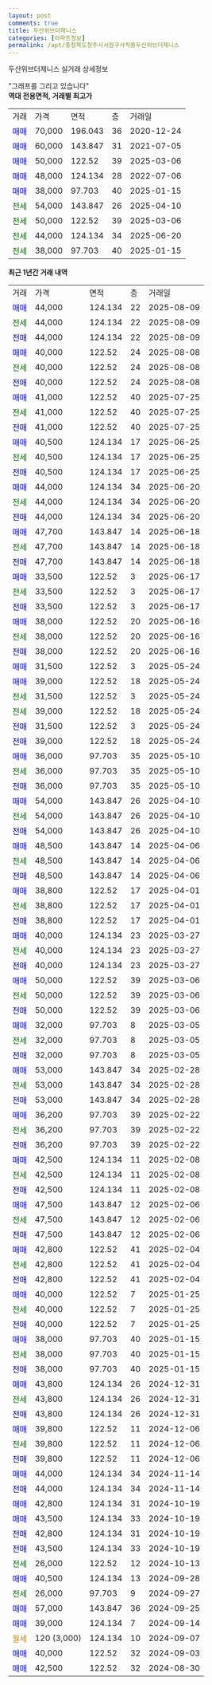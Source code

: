 ```yaml
---
layout: post
comments: true
title: 두산위브더제니스
categories: [아파트정보]
permalink: /apt/충청북도청주시서원구사직동두산위브더제니스
---
```


두산위브더제니스 실거래 상세정보

<script type="text/javascript">
  google.charts.load('current', {'packages':['line', 'corechart']});
  google.charts.setOnLoadCallback(drawChart);

  function drawChart() {
    var data = new google.visualization.DataTable();
    data.addColumn('date', '거래일');
    data.addColumn('number', "매매");
    data.addColumn('number', "전세");
    data.addColumn('number', "전매");

    data.addRows([[new Date(Date.parse("2025-08-09")), 44000, null, null], [new Date(Date.parse("2025-08-09")), null, 44000, null], [new Date(Date.parse("2025-08-09")), null, null, 44000], [new Date(Date.parse("2025-08-08")), 40000, null, null], [new Date(Date.parse("2025-08-08")), null, 40000, null], [new Date(Date.parse("2025-08-08")), null, null, 40000], [new Date(Date.parse("2025-07-25")), 41000, null, null], [new Date(Date.parse("2025-07-25")), null, 41000, null], [new Date(Date.parse("2025-07-25")), null, null, 41000], [new Date(Date.parse("2025-06-25")), 40500, null, null], [new Date(Date.parse("2025-06-25")), null, 40500, null], [new Date(Date.parse("2025-06-25")), null, null, 40500], [new Date(Date.parse("2025-06-20")), 44000, null, null], [new Date(Date.parse("2025-06-20")), null, 44000, null], [new Date(Date.parse("2025-06-20")), null, null, 44000], [new Date(Date.parse("2025-06-18")), 47700, null, null], [new Date(Date.parse("2025-06-18")), null, 47700, null], [new Date(Date.parse("2025-06-18")), null, null, 47700], [new Date(Date.parse("2025-06-17")), 33500, null, null], [new Date(Date.parse("2025-06-17")), null, 33500, null], [new Date(Date.parse("2025-06-17")), null, null, 33500], [new Date(Date.parse("2025-06-16")), 38000, null, null], [new Date(Date.parse("2025-06-16")), null, 38000, null], [new Date(Date.parse("2025-06-16")), null, null, 38000], [new Date(Date.parse("2025-05-24")), 31500, null, null], [new Date(Date.parse("2025-05-24")), 39000, null, null], [new Date(Date.parse("2025-05-24")), null, 31500, null], [new Date(Date.parse("2025-05-24")), null, 39000, null], [new Date(Date.parse("2025-05-24")), null, null, 31500], [new Date(Date.parse("2025-05-24")), null, null, 39000], [new Date(Date.parse("2025-05-10")), 36000, null, null], [new Date(Date.parse("2025-05-10")), null, 36000, null], [new Date(Date.parse("2025-05-10")), null, null, 36000], [new Date(Date.parse("2025-04-10")), 54000, null, null], [new Date(Date.parse("2025-04-10")), null, 54000, null], [new Date(Date.parse("2025-04-10")), null, null, 54000], [new Date(Date.parse("2025-04-06")), 48500, null, null], [new Date(Date.parse("2025-04-06")), null, 48500, null], [new Date(Date.parse("2025-04-06")), null, null, 48500], [new Date(Date.parse("2025-04-01")), 38800, null, null], [new Date(Date.parse("2025-04-01")), null, 38800, null], [new Date(Date.parse("2025-04-01")), null, null, 38800], [new Date(Date.parse("2025-03-27")), 40000, null, null], [new Date(Date.parse("2025-03-27")), null, 40000, null], [new Date(Date.parse("2025-03-27")), null, null, 40000], [new Date(Date.parse("2025-03-06")), 50000, null, null], [new Date(Date.parse("2025-03-06")), null, 50000, null], [new Date(Date.parse("2025-03-06")), null, null, 50000], [new Date(Date.parse("2025-03-05")), 32000, null, null], [new Date(Date.parse("2025-03-05")), null, 32000, null], [new Date(Date.parse("2025-03-05")), null, null, 32000], [new Date(Date.parse("2025-02-28")), 53000, null, null], [new Date(Date.parse("2025-02-28")), null, 53000, null], [new Date(Date.parse("2025-02-28")), null, null, 53000], [new Date(Date.parse("2025-02-22")), 36200, null, null], [new Date(Date.parse("2025-02-22")), null, 36200, null], [new Date(Date.parse("2025-02-22")), null, null, 36200], [new Date(Date.parse("2025-02-08")), 42500, null, null], [new Date(Date.parse("2025-02-08")), null, 42500, null], [new Date(Date.parse("2025-02-08")), null, null, 42500], [new Date(Date.parse("2025-02-06")), 47500, null, null], [new Date(Date.parse("2025-02-06")), null, 47500, null], [new Date(Date.parse("2025-02-06")), null, null, 47500], [new Date(Date.parse("2025-02-04")), 42800, null, null], [new Date(Date.parse("2025-02-04")), null, 42800, null], [new Date(Date.parse("2025-02-04")), null, null, 42800], [new Date(Date.parse("2025-01-25")), 40000, null, null], [new Date(Date.parse("2025-01-25")), null, 40000, null], [new Date(Date.parse("2025-01-25")), null, null, 40000], [new Date(Date.parse("2025-01-15")), 38000, null, null], [new Date(Date.parse("2025-01-15")), null, 38000, null], [new Date(Date.parse("2025-01-15")), null, null, 38000], [new Date(Date.parse("2024-12-31")), 43800, null, null], [new Date(Date.parse("2024-12-31")), null, 43800, null], [new Date(Date.parse("2024-12-31")), null, null, 43800], [new Date(Date.parse("2024-12-06")), 39800, null, null], [new Date(Date.parse("2024-12-06")), null, 39800, null], [new Date(Date.parse("2024-12-06")), null, null, 39800], [new Date(Date.parse("2024-11-14")), 44000, null, null], [new Date(Date.parse("2024-11-14")), null, null, 44000], [new Date(Date.parse("2024-10-19")), 42800, null, null], [new Date(Date.parse("2024-10-19")), 43500, null, null], [new Date(Date.parse("2024-10-19")), null, null, 42800], [new Date(Date.parse("2024-10-19")), null, null, 43500], [new Date(Date.parse("2024-10-13")), null, 26000, null], [new Date(Date.parse("2024-09-28")), 40500, null, null], [new Date(Date.parse("2024-09-27")), null, 26000, null], [new Date(Date.parse("2024-09-25")), 57000, null, null], [new Date(Date.parse("2024-09-14")), 39000, null, null], [new Date(Date.parse("2024-09-07")), null, null, null], [new Date(Date.parse("2024-09-03")), 40000, null, null], [new Date(Date.parse("2024-08-30")), 42500, null, null]]);

    var options = {
      hAxis: {
        format: 'yyyy/MM/dd'
      },    
      lineWidth: 0,
      pointsVisible: true,    
      title: '최근 1년간 유형별 실거래가 분포',
      legend: { position: 'bottom' }
    };

    var formatter = new google.visualization.NumberFormat({pattern:'###,###'} );
    formatter.format(data, 1);
    formatter.format(data, 2);
    
    setTimeout(function() {
        var chart = new google.visualization.LineChart(document.getElementById('columnchart_material'));
        chart.draw(data, (options));
        document.getElementById('loading').style.display = 'none';
    }, 200);
  }
</script>


<div id="loading" style="z-index:20; display: block; margin-left: 0px">"그래프를 그리고 있습니다"</div>
<div id="columnchart_material" style="width: 95%; margin-left: 0px; display: block"></div>
<!-- contents start -->
<b>역대 전용면적, 거래별 최고가</b>
<table class="sortable">
    <tr>
      <td>거래</td>
      <td>가격</td>
      <td>면적</td>
      <td>층</td>
      <td>거래일</td>
    </tr>
        <tr>
          <td><a style="color: blue">매매</a></td>
          <td>70,000</td>
          <td>196.043</td>
          <td>36</td>
          <td>2020-12-24</td>
        </tr>            <tr>
          <td><a style="color: blue">매매</a></td>
          <td>60,000</td>
          <td>143.847</td>
          <td>31</td>
          <td>2021-07-05</td>
        </tr>            <tr>
          <td><a style="color: blue">매매</a></td>
          <td>50,000</td>
          <td>122.52</td>
          <td>39</td>
          <td>2025-03-06</td>
        </tr>            <tr>
          <td><a style="color: blue">매매</a></td>
          <td>48,000</td>
          <td>124.134</td>
          <td>28</td>
          <td>2022-07-06</td>
        </tr>            <tr>
          <td><a style="color: blue">매매</a></td>
          <td>38,000</td>
          <td>97.703</td>
          <td>40</td>
          <td>2025-01-15</td>
        </tr>        
        <tr>
              <td><a style="color: darkgreen">전세</a></td>
              <td>54,000</td>
              <td>143.847</td>
              <td>26</td>
              <td>2025-04-10</td>
            </tr>            <tr>
              <td><a style="color: darkgreen">전세</a></td>
              <td>50,000</td>
              <td>122.52</td>
              <td>39</td>
              <td>2025-03-06</td>
            </tr>            <tr>
              <td><a style="color: darkgreen">전세</a></td>
              <td>44,000</td>
              <td>124.134</td>
              <td>34</td>
              <td>2025-06-20</td>
            </tr>            <tr>
              <td><a style="color: darkgreen">전세</a></td>
              <td>38,000</td>
              <td>97.703</td>
              <td>40</td>
              <td>2025-01-15</td>
            </tr>        
    
</table>

<b>최근 1년간 거래 내역</b>

<table class="sortable">
    <tr>
      <td>거래</td>
      <td>가격</td>
      <td>면적</td>
      <td>층</td>
      <td>거래일</td>
    </tr>
    <tr>
      <td><a style="color: blue">매매</a></td>
      <td>44,000</td>
      <td>124.134</td>
      <td>22</td>
      <td>2025-08-09</td>
    </tr>          <tr>
      <td><a style="color: darkgreen">전세</a></td>
      <td>44,000</td>
      <td>124.134</td>
      <td>22</td>
      <td>2025-08-09</td>
    </tr>          <tr>
      <td><a style="color: darkblue">전매</a></td>
      <td>44,000</td>
      <td>124.134</td>
      <td>22</td>
      <td>2025-08-09</td>
    </tr>          <tr>
      <td><a style="color: blue">매매</a></td>
      <td>40,000</td>
      <td>122.52</td>
      <td>24</td>
      <td>2025-08-08</td>
    </tr>          <tr>
      <td><a style="color: darkgreen">전세</a></td>
      <td>40,000</td>
      <td>122.52</td>
      <td>24</td>
      <td>2025-08-08</td>
    </tr>          <tr>
      <td><a style="color: darkblue">전매</a></td>
      <td>40,000</td>
      <td>122.52</td>
      <td>24</td>
      <td>2025-08-08</td>
    </tr>          <tr>
      <td><a style="color: blue">매매</a></td>
      <td>41,000</td>
      <td>122.52</td>
      <td>40</td>
      <td>2025-07-25</td>
    </tr>          <tr>
      <td><a style="color: darkgreen">전세</a></td>
      <td>41,000</td>
      <td>122.52</td>
      <td>40</td>
      <td>2025-07-25</td>
    </tr>          <tr>
      <td><a style="color: darkblue">전매</a></td>
      <td>41,000</td>
      <td>122.52</td>
      <td>40</td>
      <td>2025-07-25</td>
    </tr>          <tr>
      <td><a style="color: blue">매매</a></td>
      <td>40,500</td>
      <td>124.134</td>
      <td>17</td>
      <td>2025-06-25</td>
    </tr>          <tr>
      <td><a style="color: darkgreen">전세</a></td>
      <td>40,500</td>
      <td>124.134</td>
      <td>17</td>
      <td>2025-06-25</td>
    </tr>          <tr>
      <td><a style="color: darkblue">전매</a></td>
      <td>40,500</td>
      <td>124.134</td>
      <td>17</td>
      <td>2025-06-25</td>
    </tr>          <tr>
      <td><a style="color: blue">매매</a></td>
      <td>44,000</td>
      <td>124.134</td>
      <td>34</td>
      <td>2025-06-20</td>
    </tr>          <tr>
      <td><a style="color: darkgreen">전세</a></td>
      <td>44,000</td>
      <td>124.134</td>
      <td>34</td>
      <td>2025-06-20</td>
    </tr>          <tr>
      <td><a style="color: darkblue">전매</a></td>
      <td>44,000</td>
      <td>124.134</td>
      <td>34</td>
      <td>2025-06-20</td>
    </tr>          <tr>
      <td><a style="color: blue">매매</a></td>
      <td>47,700</td>
      <td>143.847</td>
      <td>14</td>
      <td>2025-06-18</td>
    </tr>          <tr>
      <td><a style="color: darkgreen">전세</a></td>
      <td>47,700</td>
      <td>143.847</td>
      <td>14</td>
      <td>2025-06-18</td>
    </tr>          <tr>
      <td><a style="color: darkblue">전매</a></td>
      <td>47,700</td>
      <td>143.847</td>
      <td>14</td>
      <td>2025-06-18</td>
    </tr>          <tr>
      <td><a style="color: blue">매매</a></td>
      <td>33,500</td>
      <td>122.52</td>
      <td>3</td>
      <td>2025-06-17</td>
    </tr>          <tr>
      <td><a style="color: darkgreen">전세</a></td>
      <td>33,500</td>
      <td>122.52</td>
      <td>3</td>
      <td>2025-06-17</td>
    </tr>          <tr>
      <td><a style="color: darkblue">전매</a></td>
      <td>33,500</td>
      <td>122.52</td>
      <td>3</td>
      <td>2025-06-17</td>
    </tr>          <tr>
      <td><a style="color: blue">매매</a></td>
      <td>38,000</td>
      <td>122.52</td>
      <td>20</td>
      <td>2025-06-16</td>
    </tr>          <tr>
      <td><a style="color: darkgreen">전세</a></td>
      <td>38,000</td>
      <td>122.52</td>
      <td>20</td>
      <td>2025-06-16</td>
    </tr>          <tr>
      <td><a style="color: darkblue">전매</a></td>
      <td>38,000</td>
      <td>122.52</td>
      <td>20</td>
      <td>2025-06-16</td>
    </tr>          <tr>
      <td><a style="color: blue">매매</a></td>
      <td>31,500</td>
      <td>122.52</td>
      <td>3</td>
      <td>2025-05-24</td>
    </tr>          <tr>
      <td><a style="color: blue">매매</a></td>
      <td>39,000</td>
      <td>122.52</td>
      <td>18</td>
      <td>2025-05-24</td>
    </tr>          <tr>
      <td><a style="color: darkgreen">전세</a></td>
      <td>31,500</td>
      <td>122.52</td>
      <td>3</td>
      <td>2025-05-24</td>
    </tr>          <tr>
      <td><a style="color: darkgreen">전세</a></td>
      <td>39,000</td>
      <td>122.52</td>
      <td>18</td>
      <td>2025-05-24</td>
    </tr>          <tr>
      <td><a style="color: darkblue">전매</a></td>
      <td>31,500</td>
      <td>122.52</td>
      <td>3</td>
      <td>2025-05-24</td>
    </tr>          <tr>
      <td><a style="color: darkblue">전매</a></td>
      <td>39,000</td>
      <td>122.52</td>
      <td>18</td>
      <td>2025-05-24</td>
    </tr>          <tr>
      <td><a style="color: blue">매매</a></td>
      <td>36,000</td>
      <td>97.703</td>
      <td>35</td>
      <td>2025-05-10</td>
    </tr>          <tr>
      <td><a style="color: darkgreen">전세</a></td>
      <td>36,000</td>
      <td>97.703</td>
      <td>35</td>
      <td>2025-05-10</td>
    </tr>          <tr>
      <td><a style="color: darkblue">전매</a></td>
      <td>36,000</td>
      <td>97.703</td>
      <td>35</td>
      <td>2025-05-10</td>
    </tr>          <tr>
      <td><a style="color: blue">매매</a></td>
      <td>54,000</td>
      <td>143.847</td>
      <td>26</td>
      <td>2025-04-10</td>
    </tr>          <tr>
      <td><a style="color: darkgreen">전세</a></td>
      <td>54,000</td>
      <td>143.847</td>
      <td>26</td>
      <td>2025-04-10</td>
    </tr>          <tr>
      <td><a style="color: darkblue">전매</a></td>
      <td>54,000</td>
      <td>143.847</td>
      <td>26</td>
      <td>2025-04-10</td>
    </tr>          <tr>
      <td><a style="color: blue">매매</a></td>
      <td>48,500</td>
      <td>143.847</td>
      <td>14</td>
      <td>2025-04-06</td>
    </tr>          <tr>
      <td><a style="color: darkgreen">전세</a></td>
      <td>48,500</td>
      <td>143.847</td>
      <td>14</td>
      <td>2025-04-06</td>
    </tr>          <tr>
      <td><a style="color: darkblue">전매</a></td>
      <td>48,500</td>
      <td>143.847</td>
      <td>14</td>
      <td>2025-04-06</td>
    </tr>          <tr>
      <td><a style="color: blue">매매</a></td>
      <td>38,800</td>
      <td>122.52</td>
      <td>17</td>
      <td>2025-04-01</td>
    </tr>          <tr>
      <td><a style="color: darkgreen">전세</a></td>
      <td>38,800</td>
      <td>122.52</td>
      <td>17</td>
      <td>2025-04-01</td>
    </tr>          <tr>
      <td><a style="color: darkblue">전매</a></td>
      <td>38,800</td>
      <td>122.52</td>
      <td>17</td>
      <td>2025-04-01</td>
    </tr>          <tr>
      <td><a style="color: blue">매매</a></td>
      <td>40,000</td>
      <td>124.134</td>
      <td>23</td>
      <td>2025-03-27</td>
    </tr>          <tr>
      <td><a style="color: darkgreen">전세</a></td>
      <td>40,000</td>
      <td>124.134</td>
      <td>23</td>
      <td>2025-03-27</td>
    </tr>          <tr>
      <td><a style="color: darkblue">전매</a></td>
      <td>40,000</td>
      <td>124.134</td>
      <td>23</td>
      <td>2025-03-27</td>
    </tr>          <tr>
      <td><a style="color: blue">매매</a></td>
      <td>50,000</td>
      <td>122.52</td>
      <td>39</td>
      <td>2025-03-06</td>
    </tr>          <tr>
      <td><a style="color: darkgreen">전세</a></td>
      <td>50,000</td>
      <td>122.52</td>
      <td>39</td>
      <td>2025-03-06</td>
    </tr>          <tr>
      <td><a style="color: darkblue">전매</a></td>
      <td>50,000</td>
      <td>122.52</td>
      <td>39</td>
      <td>2025-03-06</td>
    </tr>          <tr>
      <td><a style="color: blue">매매</a></td>
      <td>32,000</td>
      <td>97.703</td>
      <td>8</td>
      <td>2025-03-05</td>
    </tr>          <tr>
      <td><a style="color: darkgreen">전세</a></td>
      <td>32,000</td>
      <td>97.703</td>
      <td>8</td>
      <td>2025-03-05</td>
    </tr>          <tr>
      <td><a style="color: darkblue">전매</a></td>
      <td>32,000</td>
      <td>97.703</td>
      <td>8</td>
      <td>2025-03-05</td>
    </tr>          <tr>
      <td><a style="color: blue">매매</a></td>
      <td>53,000</td>
      <td>143.847</td>
      <td>34</td>
      <td>2025-02-28</td>
    </tr>          <tr>
      <td><a style="color: darkgreen">전세</a></td>
      <td>53,000</td>
      <td>143.847</td>
      <td>34</td>
      <td>2025-02-28</td>
    </tr>          <tr>
      <td><a style="color: darkblue">전매</a></td>
      <td>53,000</td>
      <td>143.847</td>
      <td>34</td>
      <td>2025-02-28</td>
    </tr>          <tr>
      <td><a style="color: blue">매매</a></td>
      <td>36,200</td>
      <td>97.703</td>
      <td>39</td>
      <td>2025-02-22</td>
    </tr>          <tr>
      <td><a style="color: darkgreen">전세</a></td>
      <td>36,200</td>
      <td>97.703</td>
      <td>39</td>
      <td>2025-02-22</td>
    </tr>          <tr>
      <td><a style="color: darkblue">전매</a></td>
      <td>36,200</td>
      <td>97.703</td>
      <td>39</td>
      <td>2025-02-22</td>
    </tr>          <tr>
      <td><a style="color: blue">매매</a></td>
      <td>42,500</td>
      <td>124.134</td>
      <td>11</td>
      <td>2025-02-08</td>
    </tr>          <tr>
      <td><a style="color: darkgreen">전세</a></td>
      <td>42,500</td>
      <td>124.134</td>
      <td>11</td>
      <td>2025-02-08</td>
    </tr>          <tr>
      <td><a style="color: darkblue">전매</a></td>
      <td>42,500</td>
      <td>124.134</td>
      <td>11</td>
      <td>2025-02-08</td>
    </tr>          <tr>
      <td><a style="color: blue">매매</a></td>
      <td>47,500</td>
      <td>143.847</td>
      <td>12</td>
      <td>2025-02-06</td>
    </tr>          <tr>
      <td><a style="color: darkgreen">전세</a></td>
      <td>47,500</td>
      <td>143.847</td>
      <td>12</td>
      <td>2025-02-06</td>
    </tr>          <tr>
      <td><a style="color: darkblue">전매</a></td>
      <td>47,500</td>
      <td>143.847</td>
      <td>12</td>
      <td>2025-02-06</td>
    </tr>          <tr>
      <td><a style="color: blue">매매</a></td>
      <td>42,800</td>
      <td>122.52</td>
      <td>41</td>
      <td>2025-02-04</td>
    </tr>          <tr>
      <td><a style="color: darkgreen">전세</a></td>
      <td>42,800</td>
      <td>122.52</td>
      <td>41</td>
      <td>2025-02-04</td>
    </tr>          <tr>
      <td><a style="color: darkblue">전매</a></td>
      <td>42,800</td>
      <td>122.52</td>
      <td>41</td>
      <td>2025-02-04</td>
    </tr>          <tr>
      <td><a style="color: blue">매매</a></td>
      <td>40,000</td>
      <td>122.52</td>
      <td>7</td>
      <td>2025-01-25</td>
    </tr>          <tr>
      <td><a style="color: darkgreen">전세</a></td>
      <td>40,000</td>
      <td>122.52</td>
      <td>7</td>
      <td>2025-01-25</td>
    </tr>          <tr>
      <td><a style="color: darkblue">전매</a></td>
      <td>40,000</td>
      <td>122.52</td>
      <td>7</td>
      <td>2025-01-25</td>
    </tr>          <tr>
      <td><a style="color: blue">매매</a></td>
      <td>38,000</td>
      <td>97.703</td>
      <td>40</td>
      <td>2025-01-15</td>
    </tr>          <tr>
      <td><a style="color: darkgreen">전세</a></td>
      <td>38,000</td>
      <td>97.703</td>
      <td>40</td>
      <td>2025-01-15</td>
    </tr>          <tr>
      <td><a style="color: darkblue">전매</a></td>
      <td>38,000</td>
      <td>97.703</td>
      <td>40</td>
      <td>2025-01-15</td>
    </tr>          <tr>
      <td><a style="color: blue">매매</a></td>
      <td>43,800</td>
      <td>124.134</td>
      <td>26</td>
      <td>2024-12-31</td>
    </tr>          <tr>
      <td><a style="color: darkgreen">전세</a></td>
      <td>43,800</td>
      <td>124.134</td>
      <td>26</td>
      <td>2024-12-31</td>
    </tr>          <tr>
      <td><a style="color: darkblue">전매</a></td>
      <td>43,800</td>
      <td>124.134</td>
      <td>26</td>
      <td>2024-12-31</td>
    </tr>          <tr>
      <td><a style="color: blue">매매</a></td>
      <td>39,800</td>
      <td>122.52</td>
      <td>11</td>
      <td>2024-12-06</td>
    </tr>          <tr>
      <td><a style="color: darkgreen">전세</a></td>
      <td>39,800</td>
      <td>122.52</td>
      <td>11</td>
      <td>2024-12-06</td>
    </tr>          <tr>
      <td><a style="color: darkblue">전매</a></td>
      <td>39,800</td>
      <td>122.52</td>
      <td>11</td>
      <td>2024-12-06</td>
    </tr>          <tr>
      <td><a style="color: blue">매매</a></td>
      <td>44,000</td>
      <td>124.134</td>
      <td>34</td>
      <td>2024-11-14</td>
    </tr>          <tr>
      <td><a style="color: darkblue">전매</a></td>
      <td>44,000</td>
      <td>124.134</td>
      <td>34</td>
      <td>2024-11-14</td>
    </tr>          <tr>
      <td><a style="color: blue">매매</a></td>
      <td>42,800</td>
      <td>124.134</td>
      <td>31</td>
      <td>2024-10-19</td>
    </tr>          <tr>
      <td><a style="color: blue">매매</a></td>
      <td>43,500</td>
      <td>124.134</td>
      <td>33</td>
      <td>2024-10-19</td>
    </tr>          <tr>
      <td><a style="color: darkblue">전매</a></td>
      <td>42,800</td>
      <td>124.134</td>
      <td>31</td>
      <td>2024-10-19</td>
    </tr>          <tr>
      <td><a style="color: darkblue">전매</a></td>
      <td>43,500</td>
      <td>124.134</td>
      <td>33</td>
      <td>2024-10-19</td>
    </tr>          <tr>
      <td><a style="color: darkgreen">전세</a></td>
      <td>26,000</td>
      <td>122.52</td>
      <td>12</td>
      <td>2024-10-13</td>
    </tr>          <tr>
      <td><a style="color: blue">매매</a></td>
      <td>40,500</td>
      <td>124.134</td>
      <td>13</td>
      <td>2024-09-28</td>
    </tr>          <tr>
      <td><a style="color: darkgreen">전세</a></td>
      <td>26,000</td>
      <td>97.703</td>
      <td>9</td>
      <td>2024-09-27</td>
    </tr>          <tr>
      <td><a style="color: blue">매매</a></td>
      <td>57,000</td>
      <td>143.847</td>
      <td>36</td>
      <td>2024-09-25</td>
    </tr>          <tr>
      <td><a style="color: blue">매매</a></td>
      <td>39,000</td>
      <td>124.134</td>
      <td>7</td>
      <td>2024-09-14</td>
    </tr>          <tr>
      <td><a style="color: darkgoldenrod">월세</a></td>
      <td>120 (3,000)</td>
      <td>124.134</td>
      <td>10</td>
      <td>2024-09-07</td>
    </tr>          <tr>
      <td><a style="color: blue">매매</a></td>
      <td>40,000</td>
      <td>122.52</td>
      <td>32</td>
      <td>2024-09-03</td>
    </tr>          <tr>
      <td><a style="color: blue">매매</a></td>
      <td>42,500</td>
      <td>122.52</td>
      <td>32</td>
      <td>2024-08-30</td>
    </tr>      </table>
<!-- contents end -->    

